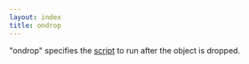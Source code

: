 ```yaml
---
layout: index
title: ondrop
---
```


"ondrop" specifies the [script](../types/script.html) to run after the object is dropped.
